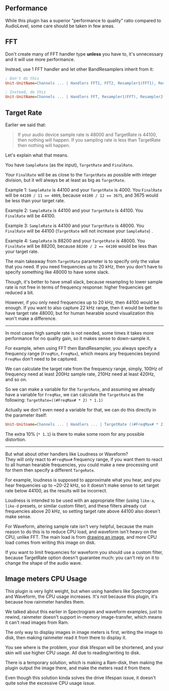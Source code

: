 ## Performance

While this plugin has a superior "performance to quality" ratio compared to AudioLevel, some care should be taken in few areas.

## FFT

Don't create many of FFT handler type **unless** you have to, it's unnecessary and it will use more performance.

Instead, use 1 FFT handler and let other BandResamplers inherit from it:

```ini
; Don't do this
Unit-UnitName=Channels ... | Handlers FFT1, FFT2, Resampler1(FFT1), Resampler2(FFT2)

; Instead, do this
Unit-UnitName=Channels ... | Handlers FFT, Resampler1(FFT), Resampler2(FFT)
```

## Target Rate

Earlier we said that:

> If your audio device sample rate is 48000 and TargetRate is 44100, then nothing will happen. If you sampling rate is less than TargetRate then nothing will happen.

Let's explain what that means.

You have `SampleRate` (as the input), `TargetRate` and `FinalRate`.

Your `FinalRate` will be as close to the `TargetRate` as possible with integer division, but it will always be at least as big as `TargetRate`.

Example 1: `SampleRate` is 44100 and your `TargetRate` is 4000. You `FinalRate` will be `44100 / 11 == 4009`, because `44100 / 12 == 3675`, and 3675 would be less than your target rate.

Example 2: `SampleRate` is 44100 and your `TargetRate` is 44100. You `FinalRate` will be 44100.

Example 3: `SampleRate` is 44100 and your `TargetRate` is 48000. You `FinalRate` will be 44100 (`TargetRate` will not increase your `SampleRate`) .

Example 4: `SampleRate` is 88200 and your `TargetRate` is 48000. You `FinalRate` will be 88200, because `88200 / 2 == 44100` would be less than your target rate.

The main takeaway from `TargetRate` parameter is to specify only the value that you need. If you need frequencies up to 20 kHz, then you don't have to specify something like 48000 to have some slack.

Though, it's better to have small slack, because resampling to lower sample rate is not free in terms of frequency response: higher frequencies get reduced a bit.

However, if you only need frequencies up to 20 kHz, then 44100 would be enough. If you want to also capture 22 kHz range, then it would be better to have target rate 48000, but for human hearable sound visualization this won't make a difference.

---

In most cases high sample rate is not needed, some times it takes more performance for no quality gain, so it makes sense to down-sample it.

For example, when using FFT then BandResampler, you always specify a frequency range (`FreqMin`, `FreqMax`), which means any frequencies beyond `FreqMax` don't need to be captured.

We can calculate the target rate from the frequency range, simply, 100Hz of frequency need at least 200Hz sample rate, 210Hz need at least 420Hz, and so on.

So we can make a variable for the `TargetRate`, and assuming we already have a variable for `FreqMax`, we can calculate the `TargetRate` as the following: `TargetRate=((#FreqMax# * 2) * 1.1)`

Actually we don't even need a variable for that, we can do this directly in the parameter itself:

```ini
Unit-Unitname=Channels ... | Handlers ... | TargetRate ((#FreqMax# * 2) * 1.1) | Filters ...
```

The extra 10% (`* 1.1`) is there to make some room for any possible distortion.

---

But what about other handlers like Loudness or Waveform?<br/>
They will only react to `#FreqMax#` frequency range, if you want them to react to all human hearable frequencies, you could make a new processing unit for them then specify a different `TargeRate`.

For example, loudness is supposed to approximate what you hear, and you hear frequencies up to ~20-22 kHz, so it doesn't make sense to set target rate below 44100, as the results will be incorrect.

Loudness is intended to be used with an appropriate filter (using `like-a`, `like-d` presets, or similar custom filter), and these filters already cut frequencies above 20 kHz, so setting target rate above 44100 also doesn't make sense.

For Waveform, altering sample rate isn't very helpful, because the main reason to do this is to reduce CPU load, and waveform isn't heavy on the CPU, unlike FFT. The main load is from [drawing an image](#image-meters-cpu-usage), and more CPU load comes from writing this image on disk.

If you want to limit frequencies for waveform you should use a custom filter, because TargetRate option doesn't guarantee much: you can't rely on it to change the shape of the audio wave.

## Image meters CPU Usage

This plugin is very light weight, but when using handlers like Spectrogram and Waveform, the CPU usage increases. It's not because this plugin, it's because how rainmeter handles them.

We talked about this earlier in Spectrogram and waveform examples, just to rewind, rainmeter doesn't support in-memory image-transfer, which means it can't read images from Ram.

The only way to display images in image meters is first, writing the image to disk, then making rainmeter read it from there to display it.

You see where is the problem, your disk lifespan will be shortened, and your skin will use higher CPU usage. All due to reading/writing to disk.

There is a temporary solution, which is making a Ram-disk, then making the plugin output the image there, and make the meters read it from there.

Even though this solution kinda solves the drive lifespan issue, it doesn't quite solve the excessive CPU usage issue.

